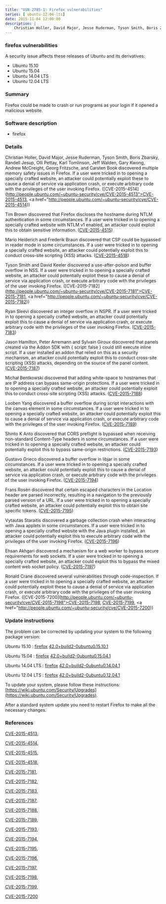 ```yaml
---
title: "USN-2785-1: Firefox vulnerabilities"
series: [ ubuntu-12.04-lts]
date: 2015-11-04 12:00:00
description: |
    Christian Holler, David Major, Jesse Ruderman, Tyson Smith, Boris Zbarsky, Randell Jesup, Olli Pettay, Karl Tomlinson, Jeff Walden, Gary Kwong, Andrew McCreight, Georg Fritzsche, and Carsten Book discovered multiple memory safety issues in Firefox. If a user were tricked in to opening a specially crafted website, an attacker could potentially exploit these to cause a denial of service via application crash, or execute arbitrary code with the privileges of the user invoking Firefox. ([CVE-2015-4514](http://people.ubuntu.com/~ubuntu-security/cve/CVE-2015-4513">CVE-2015-4513</a>, <a href="http://people.ubuntu.com/~ubuntu-security/cve/CVE-2015-4514))
--- 
```

 
### firefox vulnerabilities

A security issue affects these releases of Ubuntu and its derivatives:

* Ubuntu 15.10
* Ubuntu 15.04
* Ubuntu 14.04 LTS
* Ubuntu 12.04 LTS

### Summary

Firefox could be made to crash or run programs as your login if it opened a malicious website.

### Software description

* firefox 

### Details

Christian Holler, David Major, Jesse Ruderman, Tyson Smith, Boris Zbarsky, Randell Jesup, Olli Pettay, Karl Tomlinson, Jeff Walden, Gary Kwong, Andrew McCreight, Georg Fritzsche, and Carsten Book discovered multiple memory safety issues in Firefox. If a user were tricked in to opening a specially crafted website, an attacker could potentially exploit these to cause a denial of service via application crash, or execute arbitrary code with the privileges of the user invoking Firefox. ([CVE-2015-4514](http://people.ubuntu.com/~ubuntu-security/cve/CVE-2015-4513">CVE-2015-4513</a>, <a href="http://people.ubuntu.com/~ubuntu-security/cve/CVE-2015-4514))

Tim Brown discovered that Firefox discloses the hostname during NTLM authentication in some circumstances. If a user were tricked in to opening a specially crafted website with NTLM v1 enabled, an attacker could exploit this to obtain sensitive information. ([CVE-2015-4515](http://people.ubuntu.com/~ubuntu-security/cve/CVE-2015-4515))

Mario Heiderich and Frederik Braun discovered that CSP could be bypassed in reader mode in some circumstances. If a user were tricked in to opening a specially crafted website, an attacker could potentially exploit this to conduct cross-site scripting (XSS) attacks. ([CVE-2015-4518](http://people.ubuntu.com/~ubuntu-security/cve/CVE-2015-4518))

Tyson Smith and David Keeler discovered a use-after-poison and buffer overflow in NSS. If a user were tricked in to opening a specially crafted website, an attacker could potentially exploit these to cause a denial of service via application crash, or execute arbitrary code with the privileges of the user invoking Firefox. ([CVE-2015-7182](http://people.ubuntu.com/~ubuntu-security/cve/CVE-2015-7181">CVE-2015-7181</a>, <a href="http://people.ubuntu.com/~ubuntu-security/cve/CVE-2015-7182))

Ryan Sleevi discovered an integer overflow in NSPR. If a user were tricked in to opening a specially crafted website, an attacker could potentially exploit this to cause a denial of service via application crash, or execute arbitrary code with the privileges of the user invoking Firefox. ([CVE-2015-7183](http://people.ubuntu.com/~ubuntu-security/cve/CVE-2015-7183))

Jason Hamilton, Peter Arremann and Sylvain Giroux discovered that panels created via the Addon SDK with { script: false } could still execute inline script. If a user installed an addon that relied on this as a security mechanism, an attacker could potentially exploit this to conduct cross-site scripting (XSS) attacks, depending on the source of the panel content. ([CVE-2015-7187](http://people.ubuntu.com/~ubuntu-security/cve/CVE-2015-7187))

Michał Bentkowski discovered that adding white-space to hostnames that are IP address can bypass same-origin protections. If a user were tricked in to opening a specially crafted website, an attacker could potentially exploit this to conduct cross-site scripting (XSS) attacks. ([CVE-2015-7188](http://people.ubuntu.com/~ubuntu-security/cve/CVE-2015-7188))

Looben Yang discovered a buffer overflow during script interactions with the canvas element in some circumstances. If a user were tricked in to opening a specially crafted website, an attacker could potentially exploit this to cause a denial of service via application crash, or execute arbitrary code with the privileges of the user invoking Firefox. ([CVE-2015-7189](http://people.ubuntu.com/~ubuntu-security/cve/CVE-2015-7189))

Shinto K Anto discovered that CORS preflight is bypassed when receiving non-standard Content-Type headers in some circumstances. If a user were tricked in to opening a specially crafted website, an attacker could potentially exploit this to bypass same-origin restrictions. ([CVE-2015-7193](http://people.ubuntu.com/~ubuntu-security/cve/CVE-2015-7193))

Gustavo Grieco discovered a buffer overflow in libjar in some circumstances. If a user were tricked in to opening a specially crafted website, an attacker could potentially exploit this to cause a denial of service via application crash, or execute arbitrary code with the privileges of the user invoking Firefox. ([CVE-2015-7194](http://people.ubuntu.com/~ubuntu-security/cve/CVE-2015-7194))

Frans Rosén discovered that certain escaped characters in the Location header are parsed incorrectly, resulting in a navigation to the previously parsed version of a URL. If a user were tricked in to opening a specially crafted website, an attacker could potentially exploit this to obtain site specific tokens. ([CVE-2015-7195](http://people.ubuntu.com/~ubuntu-security/cve/CVE-2015-7195))

Vytautas Staraitis discovered a garbage collection crash when interacting with Java applets in some circumstances. If a user were tricked in to opening a specially crafted website with the Java plugin installed, an attacker could potentially exploit this to execute arbitrary code with the privileges of the user invoking Firefox. ([CVE-2015-7196](http://people.ubuntu.com/~ubuntu-security/cve/CVE-2015-7196))

Ehsan Akhgari discovered a mechanism for a web worker to bypass secure requirements for web sockets. If a user were tricked in to opening a specially crafted website, an attacker could exploit this to bypass the mixed content web socket policy. ([CVE-2015-7197](http://people.ubuntu.com/~ubuntu-security/cve/CVE-2015-7197))

Ronald Crane discovered several vulnerabilities through code-inspection. If a user were tricked in to opening a specially crafted website, an attacker could potentially exploit these to cause a denial of service via application crash, or execute arbitrary code with the privileges of the user invoking Firefox. ([CVE-2015-7200](http://people.ubuntu.com/~ubuntu-security/cve/CVE-2015-7198">CVE-2015-7198</a>, <a href="http://people.ubuntu.com/~ubuntu-security/cve/CVE-2015-7199">CVE-2015-7199</a>, <a href="http://people.ubuntu.com/~ubuntu-security/cve/CVE-2015-7200)) 

### Update instructions

The problem can be corrected by updating your system to the following package version:

Ubuntu 15.10
 : [firefox](https://launchpad.net/ubuntu/+source/firefox) <span> [42.0+build2-0ubuntu0.15.10.1](https://launchpad.net/ubuntu/+source/firefox/42.0+build2-0ubuntu0.15.10.1) </span> 

Ubuntu 15.04
 : [firefox](https://launchpad.net/ubuntu/+source/firefox) <span> [42.0+build2-0ubuntu0.15.04.1](https://launchpad.net/ubuntu/+source/firefox/42.0+build2-0ubuntu0.15.04.1) </span> 

Ubuntu 14.04 LTS
 : [firefox](https://launchpad.net/ubuntu/+source/firefox) <span> [42.0+build2-0ubuntu0.14.04.1](https://launchpad.net/ubuntu/+source/firefox/42.0+build2-0ubuntu0.14.04.1) </span> 

Ubuntu 12.04 LTS
 : [firefox](https://launchpad.net/ubuntu/+source/firefox) <span> [42.0+build2-0ubuntu0.12.04.1](https://launchpad.net/ubuntu/+source/firefox/42.0+build2-0ubuntu0.12.04.1) </span> 

To update your system, please follow these instructions: [https://wiki.ubuntu.com/Security/Upgrades](https://wiki.ubuntu.com/Security/Upgrades).

After a standard system update you need to restart Firefox to make all the necessary changes. 

### References

 [CVE-2015-4513](http://people.ubuntu.com/~ubuntu-security/cve/CVE-2015-4513), 

 [CVE-2015-4514](http://people.ubuntu.com/~ubuntu-security/cve/CVE-2015-4514), 

 [CVE-2015-4515](http://people.ubuntu.com/~ubuntu-security/cve/CVE-2015-4515), 

 [CVE-2015-4518](http://people.ubuntu.com/~ubuntu-security/cve/CVE-2015-4518), 

 [CVE-2015-7181](http://people.ubuntu.com/~ubuntu-security/cve/CVE-2015-7181), 

 [CVE-2015-7182](http://people.ubuntu.com/~ubuntu-security/cve/CVE-2015-7182), 

 [CVE-2015-7183](http://people.ubuntu.com/~ubuntu-security/cve/CVE-2015-7183), 

 [CVE-2015-7187](http://people.ubuntu.com/~ubuntu-security/cve/CVE-2015-7187), 

 [CVE-2015-7188](http://people.ubuntu.com/~ubuntu-security/cve/CVE-2015-7188), 

 [CVE-2015-7189](http://people.ubuntu.com/~ubuntu-security/cve/CVE-2015-7189), 

 [CVE-2015-7193](http://people.ubuntu.com/~ubuntu-security/cve/CVE-2015-7193), 

 [CVE-2015-7194](http://people.ubuntu.com/~ubuntu-security/cve/CVE-2015-7194), 

 [CVE-2015-7195](http://people.ubuntu.com/~ubuntu-security/cve/CVE-2015-7195), 

 [CVE-2015-7196](http://people.ubuntu.com/~ubuntu-security/cve/CVE-2015-7196), 

 [CVE-2015-7197](http://people.ubuntu.com/~ubuntu-security/cve/CVE-2015-7197), 

 [CVE-2015-7198](http://people.ubuntu.com/~ubuntu-security/cve/CVE-2015-7198), 

 [CVE-2015-7199](http://people.ubuntu.com/~ubuntu-security/cve/CVE-2015-7199), 

 [CVE-2015-7200](http://people.ubuntu.com/~ubuntu-security/cve/CVE-2015-7200)
 
